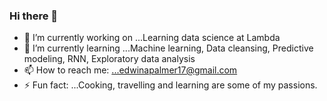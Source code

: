 ### Hi there 👋
- 🔭 I’m currently working on ...Learning data science at Lambda
- 🌱 I’m currently learning ...Machine learning, Data cleansing, Predictive modeling, RNN, Exploratory data analysis
- 📫 How to reach me: ...edwinapalmer17@gmail.com
- ⚡ Fun fact: ...Cooking, travelling and learning are some of my passions.

<!--
**edwinapalmer/edwinapalmer** is a ✨ _special_ ✨ repository because its `README.md` (this file) appears on your GitHub profile.

Here are some ideas to get you started:

- 🔭 I’m currently working on ...Learning data science at Lambda
- 🌱 I’m currently learning ...Machine learning, Data cleansing, Predictive modeling, RNN, Data visualization, SQL, Python
- 👯 I’m looking to collaborate on ...
- 🤔 I’m looking for help with ...
- 💬 Ask me about ...
- 📫 How to reach me: ...edwinapalmer17@gmail.com
- 😄 Pronouns: ...
- ⚡ Fun fact: ...Cooking, travelling and learning are some of my passions.
-->
